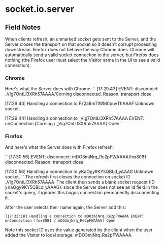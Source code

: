 # socket.io.server

## Field Notes

When clients refresh, an unmarked socket gets sent to the Server, and the Server closes the transport on that socket so it doesn't corrupt processing downstream. Firefox does not behave the way Chrome does. Chrome will automatically send a valid socket connection to the server, but Firefox does nothing (the Firefox user must select the Visitor name in the UI to see a valid connection).

### Chrome

Here's what the Server does with Chrome:
``
[17:29:43] EVENT: disconnect: _Vlg7OntLl3XRh57AAAA/Corning disconnected. Reason:
       transport close

[17:29:43] Handling a connection to Fz2aBm7IWM0puvThAAAF
Unknown socket.

[17:29:44] Handling a connection to _Vlg7OntLl3XRh57AAAA
EVENT: onConnection [Corning / _Vlg7OntLl3XRh57AAAA] Open
``

### Firefox

And here's what the Server does with Firefox refresh:

``
[17:30:56] EVENT: disconnect: mDO3mjNrq_Re2pFWAAAA/fox8081 disconnected. Reason:
       transport close

[17:30:56] Handling a connection to yKaOgy9KY5QBLd_yAAAG
Unknown socket.
``
The refresh first closes the connection on socket ID _Vlg7OntLl3XRh57AAAA. The client then sends a blank socket request (ID yKaOgy9KY5QBLd_yAAAG). since the Server does not see an id field in the socket's query, it ignores this bogus connection permanently disconnecting it.


After the user selects their name again, the Server add this:

``
[17:32:10] Handling a connection to mDO3mjNrq_Re2pFWAAAA
EVENT: onConnection [fox8081 / mDO3mjNrq_Re2pFWAAAA] Open
``

Note this socket ID uses the value generated by the client when the user added the Visitor to local storage: mDO3mjNrq_Re2pFWAAAA.